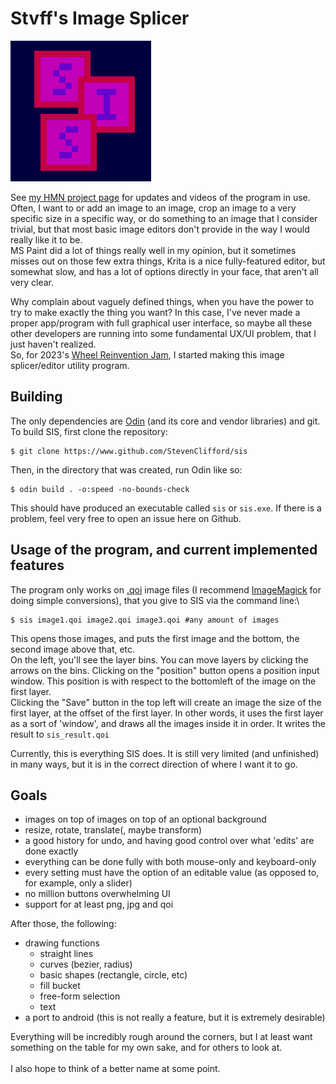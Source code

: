 # Stvff's Image Splicer
![SIS logo, consists of three boxes with the letters in them](/sis_logo.png "SIS logo, consists of three boxes with the letters in them")

See [my HMN project page](https://handmade.network/p/434/stvff-s-image-splicer/) for updates and videos of the program in use.\
Often, I want to or add an image to an image, crop an image to a very specific size in a specific way,
or do something to an image that I consider trivial, but that most basic image editors don't provide in the way I would really like it to be.\
MS Paint did a lot of things really well in my opinion, but it sometimes misses out on those few extra things, Krita is a nice fully-featured editor,
but somewhat slow, and has a lot of options directly in your face, that aren't all very clear.

Why complain about vaguely defined things, when you have the power to try to make exactly the thing you want? In this case, I've never made a proper app/program with full graphical
user interface, so maybe all these other developers are running into some fundamental UX/UI problem, that I just haven't realized.\
So, for 2023's [Wheel Reinvention Jam](https://handmade.network/jam/2023), I started making this image splicer/editor utility program.

## Building
The only dependencies are [Odin](https://odin-lang.org/) (and its core and vendor libraries) and git. To build SIS, first clone the repository:
```
$ git clone https://www.github.com/StevenClifford/sis
```
Then, in the directory that was created, run Odin like so:
```
$ odin build . -o:speed -no-bounds-check
```
This should have produced an executable called `sis` or `sis.exe`. If there is a problem, feel very free to open an issue here on Github.

## Usage of the program, and current implemented features
The program only works on [.qoi](https://qoiformat.org/) image files (I recommend [ImageMagick](https://imagemagick.org/script/download.php) for doing simple conversions), that you give to SIS via the command line:\
```
$ sis image1.qoi image2.qoi image3.qoi #any amount of images
```
This opens those images, and puts the first image and the bottom, the second image above that, etc.\
On the left, you'll see the layer bins. You can move layers by clicking the arrows on the bins. Clicking on the "position" button opens a position input window.
This position is with respect to the bottomleft of the image on the first layer.\
Clicking the "Save" button in the top left will create an image the size of the first layer, at the offset of the first layer.
In other words, it uses the first layer as a sort of 'window', and draws all the images inside it in order. It writes the result to `sis_result.qoi`

Currently, this is everything SIS does. It is still very limited (and unfinished) in many ways, but it is in the correct direction of where I want it to go.

## Goals
- images on top of images on top of an optional background
- resize, rotate, translate(, maybe transform)
- a good history for undo, and having good control over what 'edits' are done exactly
- everything can be done fully with both mouse-only and keyboard-only
- every setting must have the option of an editable value (as opposed to, for example, only a slider)
- no million buttons overwhelming UI
- support for at least png, jpg and qoi

After those, the following:
- drawing functions
  - straight lines
  - curves (bezier, radius)
  - basic shapes (rectangle, circle, etc)
  - fill bucket
  - free-form selection
  - text
- a port to android (this is not really a feature, but it is extremely desirable)

Everything will be incredibly rough around the corners, but I at least want something on the table for my own sake, and for others to look at.\
\
I also hope to think of a better name at some point.
